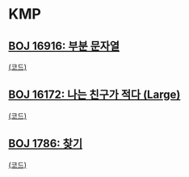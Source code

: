 # KMP

## [BOJ 16916: 부분 문자열](https://www.acmicpc.net/problem/16916)
[(코드)](https://github.com/DJ-archive/Algorithm-DataStructure/blob/main/0minyoung0/algorithm/30_KMP/Boj16916.java)

## [BOJ 16172: 나는 친구가 적다 (Large)](https://www.acmicpc.net/problem/16172)
[(코드)](https://github.com/DJ-archive/Algorithm-DataStructure/blob/main/0minyoung0/algorithm/30_KMP/Boj16172.java)

## [BOJ 1786: 찾기](https://www.acmicpc.net/problem/1786)
[(코드)](https://github.com/DJ-archive/Algorithm-DataStructure/blob/main/0minyoung0/algorithm/30_KMP/Boj1786.java)